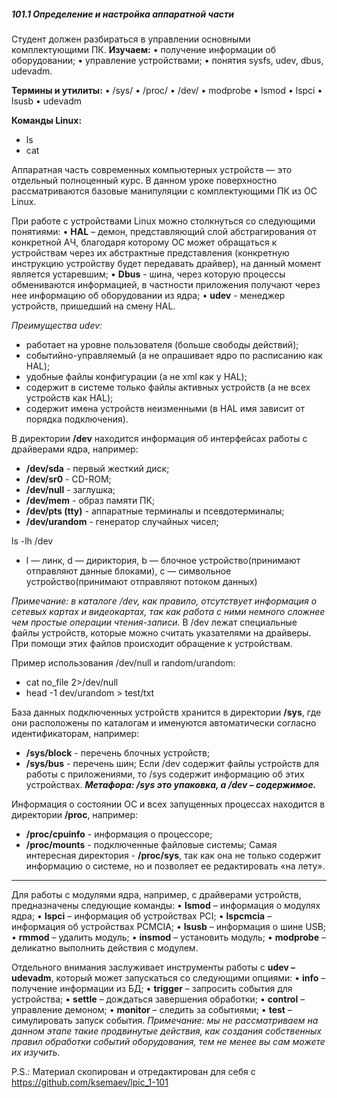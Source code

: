 ##### 101.1 Определение и настройка аппаратной части
Студент должен разбираться в управлении основными комплектующими ПК.
**Изучаем:**
•	получение информации об оборудовании;
•	управление устройствами;
•	понятия sysfs, udev, dbus, udevadm.

**Термины и утилиты:**
•	/sys/
•	/proc/
•	/dev/
•	modprobe
•	lsmod
•	lspci
•	lsusb
•	udevadm

**Команды Linux:**
* ls
* cat

Аппаратная часть современных компьютерных устройств — это отдельный полноценный курс. В данном уроке поверхностно рассматриваются базовые манипуляции с комплектующими ПК из ОС Linux.

При работе с устройствами Linux можно столкнуться со следующими понятиями:
•	**HAL** – демон, представляющий слой абстрагирования от конкретной АЧ, благодаря которому ОС может обращаться к устройствам через их абстрактные представления (конкретную инструкцию устройству будет передавать драйвер), на данный момент является устаревшим;
•	**Dbus** - шина, через которую процессы обмениваются информацией, в частности  приложения получают через нее информацию об оборудовании из ядра;
•	**udev** - менеджер устройств, пришедший на смену HAL.

_Преимущества udev:_
-	работает на уровне пользователя (больше свободы действий);
-	событийно-управляемый (а не опрашивает ядро по расписанию как HAL);
-	удобные файлы конфигурации (а не xml как у HAL);
-	содержит в системе только файлы активных устройств (а не всех устройств как HAL);
-	содержит имена устройств неизменными (в HAL имя зависит от порядка подключения).

В директории **/dev** находится информация об интерфейсах работы с драйверами ядра, например:
* **/dev/sda**	 - первый жесткий диск;
* **/dev/sr0**	 - CD-ROM;
* **/dev/null**  - заглушка;
* **/dev/mem**   - образ памяти ПК;
* **/dev/pts (tty)** - аппаратные терминалы и псевдотерминалы;
* **/dev/urandom** - генератор случайных чисел;

ls -lh /dev
* l — линк, d — дириктория, b — блочное устройство(принимают отправляют данные блоками), c — символьное устройство(принимают отправляют потоком данных)

_Примечание: в каталоге /dev, как правило, отсутствует информация о сетевых картах и видеокартах, так как работа с ними немного сложнее чем простые операции чтения-записи._
В /dev лежат специальные файлы устройств, которые можно считать указателями на драйверы. При помощи этих файлов происходит обращение к устройствам.

Пример использования /dev/null и random/urandom:
* cat no_file 2>/dev/null
* head -1 dev/urandom > test/txt

База данных подключенных устройств хранится в директории **/sys**, где они расположены по каталогам и именуются автоматически согласно идентификаторам, например:
* **/sys/block** - перечень блочных устройств;
* **/sys/bus**	 - перечень шин;
Если /dev содержит файлы устройств для работы с приложениями, то /sys содержит информацию об этих устройствах. 
_**Метафора: /sys это упаковка, а /dev – содержимое.**_

Информация о состоянии ОС и всех запущенных процессах находится в директории **/proc**, например:
* **/proc/cpuinfo** - информация о процессоре;
* **/proc/mounts** - подключенные файловые системы;
Самая интересная директория - **/proc/sys**, так как она не только содержит информацию о системе, но и позволяет ее редактировать «на лету».

---

Для работы с модулями ядра, например, с драйверами устройств, предназначены следующие команды:
•	**lsmod** – информация о модулях ядра;
•	**lspci** – информация об устройствах PCI;
•	**lspcmciа** – информация об устройствах PCMCIA;
•	**lsusb** – информация о шине USB;
•	**rmmod**	– удалить модуль;
•	**insmod**	– установить модуль;
•	**modprobe** – деликатно выполнить действия с модулем.

Отдельного внимания заслуживает инструменты работы с **udev – udevadm**, который может запускаться со следующими опциями:
•	**info**	 	– получение информации из БД;
•	**trigger**		– запросить события для устройства;
•	**settle**		– дождаться завершения обработки;
•	**control** 	– управление демоном;
•	**monitor** 	– следить за событиями;
•	**test** 		– симулировать запуск события.
_Примечание: мы не рассматриваем на данном этапе такие продвинутые действия, как создания собственных правил обработки событий оборудования, тем не менее вы сам можете их изучить._

P.S.: Материал скопирован и отредактирован для себя с https://github.com/ksemaev/lpic_1-101
